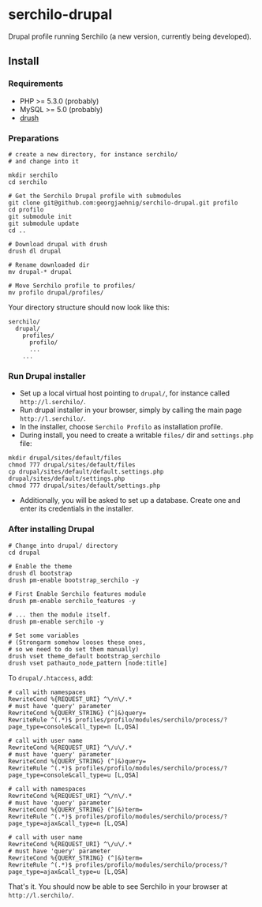 # serchilo-drupal

Drupal profile running Serchilo (a new version, currently being developed).

## Install

### Requirements

- PHP >= 5.3.0 (probably)
- MySQL >= 5.0 (probably)
- [drush](http://drush.ws/)

### Preparations
```
# create a new directory, for instance serchilo/
# and change into it

mkdir serchilo
cd serchilo

# Get the Serchilo Drupal profile with submodules
git clone git@github.com:georgjaehnig/serchilo-drupal.git profilo
cd profilo
git submodule init
git submodule update
cd ..

# Download drupal with drush
drush dl drupal 

# Rename downloaded dir
mv drupal-* drupal

# Move Serchilo profile to profiles/
mv profilo drupal/profiles/
```
Your directory structure should now look like this:
```
serchilo/
  drupal/
    profiles/
      profilo/
      ...
    ...
```
### Run Drupal installer

- Set up a local virtual host pointing to `drupal/`, for instance called `http://l.serchilo/`.
- Run drupal installer in your browser, simply by calling the main page `http://l.serchilo/`.
- In the installer, choose `Serchilo Profilo` as installation profile.
- During install, you need to create a writable `files/` dir and `settings.php` file:
```
mkdir drupal/sites/default/files
chmod 777 drupal/sites/default/files
cp drupal/sites/default/default.settings.php drupal/sites/default/settings.php
chmod 777 drupal/sites/default/settings.php
```
- Additionally, you will be asked to set up a database. Create one and enter its credentials in the installer.

### After installing Drupal
```
# Change into drupal/ directory
cd drupal

# Enable the theme
drush dl bootstrap
drush pm-enable bootstrap_serchilo -y

# First Enable Serchilo features module
drush pm-enable serchilo_features -y

# ... then the module itself.
drush pm-enable serchilo -y

# Set some variables
# (Strongarm somehow looses these ones, 
# so we need to do set them manually)
drush vset theme_default bootstrap_serchilo
drush vset pathauto_node_pattern [node:title]
```

To `drupal/.htaccess`, add:
```
# call with namespaces
RewriteCond %{REQUEST_URI} ^\/n\/.*
# must have 'query' parameter
RewriteCond %{QUERY_STRING} (^|&)query=
RewriteRule ^(.*)$ profiles/profilo/modules/serchilo/process/?page_type=console&call_type=n [L,QSA]

# call with user name
RewriteCond %{REQUEST_URI} ^\/u\/.*
# must have 'query' parameter
RewriteCond %{QUERY_STRING} (^|&)query=
RewriteRule ^(.*)$ profiles/profilo/modules/serchilo/process/?page_type=console&call_type=u [L,QSA]

# call with namespaces
RewriteCond %{REQUEST_URI} ^\/n\/.*
# must have 'query' parameter
RewriteCond %{QUERY_STRING} (^|&)term=
RewriteRule ^(.*)$ profiles/profilo/modules/serchilo/process/?page_type=ajax&call_type=n [L,QSA]

# call with user name
RewriteCond %{REQUEST_URI} ^\/u\/.*
# must have 'query' parameter
RewriteCond %{QUERY_STRING} (^|&)term=
RewriteRule ^(.*)$ profiles/profilo/modules/serchilo/process/?page_type=ajax&call_type=u [L,QSA]
```

That's it. You should now be able to see Serchilo in your browser at `http://l.serchilo/`.
